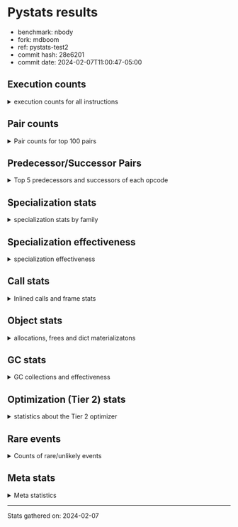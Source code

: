 
# Pystats results

- benchmark: nbody
- fork: mdboom
- ref: pystats-test2
- commit hash: 28e6201
- commit date: 2024-02-07T11:00:47-05:00

## Execution counts

<details>
<summary> execution counts for all instructions </summary>

|Name | Count | Self | Cumulative | Miss ratio | 
|---|---:|---:|---:|---:|
| LOAD_FAST | 32,032,320 | 19.6% | 19.6% |  |
| COPY | 19,210,920 | 11.8% | 31.4% |  |
| SWAP | 19,210,920 | 11.8% | 43.1% |  |
| STORE_FAST | 16,016,980 | 9.8% | 52.9% |  |
| BINARY_OP_MULTIPLY_FLOAT | 9,615,440 | 5.9% | 58.8% |  |
| LOAD_CONST | 9,607,840 | 5.9% | 64.7% |  |
| BINARY_OP_ADD_FLOAT | 9,607,400 | 5.9% | 70.6% |  |
| STORE_SUBSCR_LIST_INT | 9,605,460 | 5.9% | 76.5% |  |
| BINARY_SUBSCR_LIST_INT | 9,605,280 | 5.9% | 82.3% |  |
| FOR_ITER_LIST | 9,603,200 | 5.9% | 88.2% |  |
| ENTER_EXECUTOR | 9,600,180 | 5.9% | 94.1% |  |
| UNPACK_SEQUENCE_TUPLE | 3,203,900 | 2.0% | 96.1% |  |
| UNPACK_SEQUENCE_LIST | 3,203,840 | 2.0% | 98.0% |  |
| GET_ITER | 3,201,440 | 2.0% | 100.0% |  |
| LOAD_FAST_LOAD_FAST | 8,720 | 0.0% | 100.0% |  |
| BINARY_OP_SUBTRACT_FLOAT | 7,980 | 0.0% | 100.0% |  |
| STORE_FAST_STORE_FAST | 6,360 | 0.0% | 100.0% |  |
| BINARY_OP | 5,340 | 0.0% | 100.0% |  |
| JUMP_BACKWARD | 2,200 | 0.0% | 100.0% |  |
| UNPACK_SEQUENCE_TWO_TUPLE | 1,360 | 0.0% | 100.0% |  |
| FOR_ITER_RANGE | 840 | 0.0% | 100.0% |  |
| LOAD_GLOBAL_MODULE | 720 | 0.0% | 100.0% |  |
| UNPACK_SEQUENCE | 680 | 0.0% | 100.0% |  |
| POP_TOP | 640 | 0.0% | 100.0% |  |
| RESUME_CHECK | 620 | 0.0% | 100.0% |  |
| CALL | 540 | 0.0% | 100.0% |  |
| RETURN_VALUE | 480 | 0.0% | 100.0% |  |
| STORE_SUBSCR | 480 | 0.0% | 100.0% |  |
| CALL_PY_WITH_DEFAULTS | 480 | 0.0% | 100.0% |  |
| BINARY_SUBSCR | 400 | 0.0% | 100.0% |  |
| PUSH_NULL | 400 | 0.0% | 100.0% |  |
| LOAD_GLOBAL | 400 | 0.0% | 100.0% |  |
| FOR_ITER | 280 | 0.0% | 100.0% |  |
| LOAD_DEREF | 240 | 0.0% | 100.0% |  |
| RETURN_CONST | 240 | 0.0% | 100.0% |  |
| CALL_BUILTIN_CLASS | 200 | 0.0% | 100.0% |  |
| LOAD_GLOBAL_BUILTIN | 200 | 0.0% | 100.0% |  |
| LOAD_ATTR_MODULE | 180 | 0.0% | 100.0% |  |
| CALL_FUNCTION_EX | 160 | 0.0% | 100.0% |  |
| LOAD_ATTR | 120 | 0.0% | 100.0% |  |
| RESUME | 100 | 0.0% | 100.0% |  |
| NOP | 80 | 0.0% | 100.0% |  |
| BUILD_LIST | 80 | 0.0% | 100.0% |  |
| CALL_INTRINSIC_1 | 80 | 0.0% | 100.0% |  |
| COPY_FREE_VARS | 80 | 0.0% | 100.0% |  |
| LIST_EXTEND | 80 | 0.0% | 100.0% |  |
| BINARY_SUBSCR_DICT | 60 | 0.0% | 100.0% |  |


</details>

## Pair counts

<details>
<summary> Pair counts for top 100 pairs </summary>

|Pair | Count | Self | Cumulative | 
|---|---:|---:|---:|
| LOAD_FAST BINARY_OP_MULTIPLY_FLOAT | 9,611,900 | 5.9% | 5.9% |
| LOAD_FAST LOAD_FAST | 9,611,480 | 5.9% | 11.8% |
| BINARY_OP_MULTIPLY_FLOAT BINARY_OP_ADD_FLOAT | 9,606,600 | 5.9% | 17.6% |
| LOAD_FAST LOAD_CONST | 9,605,700 | 5.9% | 23.5% |
| COPY COPY | 9,605,460 | 5.9% | 29.4% |
| LOAD_CONST COPY | 9,605,460 | 5.9% | 35.3% |
| SWAP SWAP | 9,605,460 | 5.9% | 41.2% |
| BINARY_SUBSCR_LIST_INT LOAD_FAST | 9,605,280 | 5.9% | 47.0% |
| COPY BINARY_SUBSCR_LIST_INT | 9,605,100 | 5.9% | 52.9% |
| SWAP STORE_SUBSCR_LIST_INT | 9,605,100 | 5.9% | 58.8% |
| BINARY_OP_ADD_FLOAT SWAP | 9,603,000 | 5.9% | 64.7% |
| STORE_FAST STORE_FAST | 9,602,520 | 5.9% | 70.6% |
| STORE_SUBSCR_LIST_INT LOAD_FAST | 6,404,280 | 3.9% | 74.5% |
| ENTER_EXECUTOR FOR_ITER_LIST | 6,400,500 | 3.9% | 78.4% |
| STORE_FAST LOAD_FAST | 3,203,740 | 2.0% | 80.4% |
| LOAD_FAST GET_ITER | 3,201,280 | 2.0% | 82.3% |
| UNPACK_SEQUENCE_TUPLE STORE_FAST | 3,201,120 | 2.0% | 84.3% |
| GET_ITER FOR_ITER_LIST | 3,201,100 | 2.0% | 86.2% |
| STORE_FAST UNPACK_SEQUENCE_LIST | 3,201,060 | 2.0% | 88.2% |
| FOR_ITER_LIST UNPACK_SEQUENCE_TUPLE | 3,201,060 | 2.0% | 90.2% |
| UNPACK_SEQUENCE_LIST STORE_FAST | 3,200,800 | 2.0% | 92.1% |
| FOR_ITER_LIST LOAD_FAST | 3,200,720 | 2.0% | 94.1% |
| STORE_SUBSCR_LIST_INT ENTER_EXECUTOR | 3,200,360 | 2.0% | 96.0% |
| FOR_ITER_LIST ENTER_EXECUTOR | 3,199,660 | 2.0% | 98.0% |
| ENTER_EXECUTOR ENTER_EXECUTOR | 3,199,520 | 2.0% | 100.0% |
| STORE_FAST LOAD_FAST_LOAD_FAST | 6,360 | 0.0% | 100.0% |
| BINARY_OP_SUBTRACT_FLOAT STORE_FAST | 5,640 | 0.0% | 100.0% |
| LOAD_FAST_LOAD_FAST BINARY_OP_SUBTRACT_FLOAT | 3,960 | 0.0% | 100.0% |
| STORE_FAST_STORE_FAST STORE_FAST_STORE_FAST | 3,140 | 0.0% | 100.0% |
| BINARY_OP_MULTIPLY_FLOAT BINARY_OP_SUBTRACT_FLOAT | 3,120 | 0.0% | 100.0% |
| UNPACK_SEQUENCE_LIST STORE_FAST_STORE_FAST | 3,040 | 0.0% | 100.0% |
| STORE_FAST_STORE_FAST STORE_FAST | 2,880 | 0.0% | 100.0% |
| UNPACK_SEQUENCE_TUPLE UNPACK_SEQUENCE_LIST | 2,640 | 0.0% | 100.0% |
| LOAD_FAST_LOAD_FAST LOAD_FAST | 2,420 | 0.0% | 100.0% |
| BINARY_OP_MULTIPLY_FLOAT STORE_FAST | 2,280 | 0.0% | 100.0% |
| BINARY_OP_SUBTRACT_FLOAT SWAP | 2,280 | 0.0% | 100.0% |
| LOAD_CONST BINARY_OP | 1,980 | 0.0% | 100.0% |
| LOAD_FAST_LOAD_FAST BINARY_OP_MULTIPLY_FLOAT | 1,740 | 0.0% | 100.0% |
| BINARY_OP BINARY_OP | 1,500 | 0.0% | 100.0% |
| JUMP_BACKWARD FOR_ITER_LIST | 1,500 | 0.0% | 100.0% |
| BINARY_OP_ADD_FLOAT LOAD_CONST | 1,360 | 0.0% | 100.0% |
| STORE_FAST UNPACK_SEQUENCE_TUPLE | 1,320 | 0.0% | 100.0% |
| BINARY_OP_ADD_FLOAT LOAD_FAST | 1,320 | 0.0% | 100.0% |
| BINARY_OP_MULTIPLY_FLOAT LOAD_FAST | 1,320 | 0.0% | 100.0% |
| FOR_ITER_LIST UNPACK_SEQUENCE_TWO_TUPLE | 1,320 | 0.0% | 100.0% |
| UNPACK_SEQUENCE_TWO_TUPLE UNPACK_SEQUENCE_TUPLE | 1,320 | 0.0% | 100.0% |
| BINARY_OP BINARY_OP_MULTIPLY_FLOAT | 1,260 | 0.0% | 100.0% |
| BINARY_OP_MULTIPLY_FLOAT LOAD_FAST_LOAD_FAST | 1,200 | 0.0% | 100.0% |
| STORE_FAST JUMP_BACKWARD | 1,020 | 0.0% | 100.0% |
| LOAD_FAST BINARY_OP | 880 | 0.0% | 100.0% |
| BINARY_OP BINARY_OP_SUBTRACT_FLOAT | 860 | 0.0% | 100.0% |
| BINARY_OP BINARY_OP_ADD_FLOAT | 800 | 0.0% | 100.0% |
| STORE_SUBSCR_LIST_INT JUMP_BACKWARD | 640 | 0.0% | 100.0% |
| LOAD_FAST_LOAD_FAST BINARY_OP | 600 | 0.0% | 100.0% |
| BINARY_OP_ADD_FLOAT LOAD_FAST_LOAD_FAST | 600 | 0.0% | 100.0% |
| FOR_ITER_RANGE STORE_FAST | 600 | 0.0% | 100.0% |
| BINARY_OP_ADD_FLOAT STORE_FAST | 560 | 0.0% | 100.0% |
| BINARY_OP_MULTIPLY_FLOAT LOAD_CONST | 560 | 0.0% | 100.0% |
| BINARY_OP_ADD_FLOAT BINARY_OP_MULTIPLY_FLOAT | 540 | 0.0% | 100.0% |
| STORE_FAST ENTER_EXECUTOR | 520 | 0.0% | 100.0% |
| CALL_PY_WITH_DEFAULTS RESUME_CHECK | 480 | 0.0% | 100.0% |
| JUMP_BACKWARD FOR_ITER_RANGE | 440 | 0.0% | 100.0% |
| COPY BINARY_SUBSCR | 360 | 0.0% | 100.0% |
| SWAP STORE_SUBSCR | 360 | 0.0% | 100.0% |
| BINARY_OP_MULTIPLY_FLOAT BINARY_OP | 360 | 0.0% | 100.0% |
| RESUME_CHECK LOAD_FAST | 360 | 0.0% | 100.0% |
| STORE_FAST_STORE_FAST LOAD_FAST_LOAD_FAST | 340 | 0.0% | 100.0% |
| FOR_ITER_LIST JUMP_BACKWARD | 340 | 0.0% | 100.0% |
| RETURN_VALUE POP_TOP | 320 | 0.0% | 100.0% |
| BINARY_OP LOAD_FAST | 320 | 0.0% | 100.0% |
| LOAD_FAST RETURN_VALUE | 320 | 0.0% | 100.0% |
| BINARY_OP STORE_FAST | 280 | 0.0% | 100.0% |
| POP_TOP LOAD_GLOBAL_MODULE | 240 | 0.0% | 100.0% |
| PUSH_NULL CALL | 240 | 0.0% | 100.0% |
| STORE_SUBSCR STORE_SUBSCR_LIST_INT | 240 | 0.0% | 100.0% |
| RETURN_CONST POP_TOP | 240 | 0.0% | 100.0% |
| LOAD_GLOBAL_MODULE CALL_PY_WITH_DEFAULTS | 240 | 0.0% | 100.0% |
| GET_ITER FOR_ITER_RANGE | 200 | 0.0% | 100.0% |
| STORE_FAST UNPACK_SEQUENCE | 200 | 0.0% | 100.0% |
| LOAD_GLOBAL_BUILTIN LOAD_FAST | 200 | 0.0% | 100.0% |
| BINARY_SUBSCR LOAD_FAST | 180 | 0.0% | 100.0% |
| BINARY_SUBSCR BINARY_SUBSCR_LIST_INT | 180 | 0.0% | 100.0% |
| BINARY_OP SWAP | 180 | 0.0% | 100.0% |
| LOAD_ATTR_MODULE PUSH_NULL | 180 | 0.0% | 100.0% |
| POP_TOP JUMP_BACKWARD | 160 | 0.0% | 100.0% |
| PUSH_NULL LOAD_FAST | 160 | 0.0% | 100.0% |
| ENTER_EXECUTOR FOR_ITER_RANGE | 160 | 0.0% | 100.0% |
| LOAD_CONST LOAD_FAST | 160 | 0.0% | 100.0% |
| LOAD_DEREF PUSH_NULL | 160 | 0.0% | 100.0% |
| LOAD_FAST CALL_BUILTIN_CLASS | 160 | 0.0% | 100.0% |
| LOAD_GLOBAL LOAD_GLOBAL_MODULE | 160 | 0.0% | 100.0% |
| STORE_FAST LOAD_GLOBAL_MODULE | 160 | 0.0% | 100.0% |
| UNPACK_SEQUENCE UNPACK_SEQUENCE_TUPLE | 160 | 0.0% | 100.0% |
| FOR_ITER_RANGE RETURN_CONST | 160 | 0.0% | 100.0% |
| GET_ITER FOR_ITER | 140 | 0.0% | 100.0% |
| STORE_SUBSCR LOAD_FAST | 140 | 0.0% | 100.0% |
| JUMP_BACKWARD FOR_ITER | 140 | 0.0% | 100.0% |
| UNPACK_SEQUENCE UNPACK_SEQUENCE_LIST | 140 | 0.0% | 100.0% |
| CALL_BUILTIN_CLASS GET_ITER | 140 | 0.0% | 100.0% |
| LOAD_GLOBAL_MODULE LOAD_CONST | 140 | 0.0% | 100.0% |


</details>

## Predecessor/Successor Pairs

<details>
<summary> Top 5 predecessors and successors of each opcode </summary>

### BINARY_SUBSCR

<details>
<summary> Successors and predecessors for BINARY_SUBSCR </summary>

|Predecessors | Count | Percentage | 
|---|---:|---:|
| COPY | 360 | 90.0% |
| LOAD_FAST | 40 | 10.0% |

|Successors | Count | Percentage | 
|---|---:|---:|
| LOAD_FAST | 180 | 45.0% |
| BINARY_SUBSCR_LIST_INT | 180 | 45.0% |
| CALL | 20 | 5.0% |
| BINARY_SUBSCR_DICT | 20 | 5.0% |


</details>

### GET_ITER

<details>
<summary> Successors and predecessors for GET_ITER </summary>

|Predecessors | Count | Percentage | 
|---|---:|---:|
| LOAD_FAST | 3,201,280 | 100.0% |
| CALL_BUILTIN_CLASS | 140 | 0.0% |
| CALL | 20 | 0.0% |

|Successors | Count | Percentage | 
|---|---:|---:|
| FOR_ITER_LIST | 3,201,100 | 100.0% |
| FOR_ITER_RANGE | 200 | 0.0% |
| FOR_ITER | 140 | 0.0% |


</details>

### NOP

<details>
<summary> Successors and predecessors for NOP </summary>

|Predecessors | Count | Percentage | 
|---|---:|---:|
| POP_TOP | 80 | 100.0% |

|Successors | Count | Percentage | 
|---|---:|---:|
| LOAD_DEREF | 80 | 100.0% |


</details>

### POP_TOP

<details>
<summary> Successors and predecessors for POP_TOP </summary>

|Predecessors | Count | Percentage | 
|---|---:|---:|
| RETURN_VALUE | 320 | 50.0% |
| RETURN_CONST | 240 | 37.5% |
| CALL | 80 | 12.5% |

|Successors | Count | Percentage | 
|---|---:|---:|
| LOAD_GLOBAL_MODULE | 240 | 37.5% |
| JUMP_BACKWARD | 160 | 25.0% |
| LOAD_GLOBAL | 120 | 18.8% |
| NOP | 80 | 12.5% |
| LOAD_GLOBAL_BUILTIN | 40 | 6.2% |


</details>

### PUSH_NULL

<details>
<summary> Successors and predecessors for PUSH_NULL </summary>

|Predecessors | Count | Percentage | 
|---|---:|---:|
| LOAD_ATTR_MODULE | 180 | 45.0% |
| LOAD_DEREF | 160 | 40.0% |
| LOAD_ATTR | 60 | 15.0% |

|Successors | Count | Percentage | 
|---|---:|---:|
| CALL | 240 | 60.0% |
| LOAD_FAST | 160 | 40.0% |


</details>

### RETURN_VALUE

<details>
<summary> Successors and predecessors for RETURN_VALUE </summary>

|Predecessors | Count | Percentage | 
|---|---:|---:|
| LOAD_FAST | 320 | 66.7% |
| RETURN_VALUE | 80 | 16.7% |
| BINARY_OP_SUBTRACT_FLOAT | 60 | 12.5% |
| BINARY_OP | 20 | 4.2% |

|Successors | Count | Percentage | 
|---|---:|---:|
| POP_TOP | 320 | 66.7% |
| RETURN_VALUE | 80 | 16.7% |
| LOAD_GLOBAL | 40 | 8.3% |
| LOAD_GLOBAL_MODULE | 40 | 8.3% |


</details>

### STORE_SUBSCR

<details>
<summary> Successors and predecessors for STORE_SUBSCR </summary>

|Predecessors | Count | Percentage | 
|---|---:|---:|
| SWAP | 360 | 75.0% |
| LOAD_CONST | 120 | 25.0% |

|Successors | Count | Percentage | 
|---|---:|---:|
| STORE_SUBSCR_LIST_INT | 240 | 50.0% |
| LOAD_FAST | 140 | 29.2% |
| JUMP_BACKWARD | 40 | 8.3% |
| LOAD_FAST_LOAD_FAST | 40 | 8.3% |
| RETURN_CONST | 20 | 4.2% |


</details>

### BINARY_OP

<details>
<summary> Successors and predecessors for BINARY_OP </summary>

|Predecessors | Count | Percentage | 
|---|---:|---:|
| LOAD_CONST | 1,980 | 37.1% |
| BINARY_OP | 1,500 | 28.1% |
| LOAD_FAST | 880 | 16.5% |
| LOAD_FAST_LOAD_FAST | 600 | 11.2% |
| BINARY_OP_MULTIPLY_FLOAT | 360 | 6.7% |

|Successors | Count | Percentage | 
|---|---:|---:|
| BINARY_OP | 1,500 | 28.1% |
| BINARY_OP_MULTIPLY_FLOAT | 1,260 | 23.6% |
| BINARY_OP_SUBTRACT_FLOAT | 860 | 16.1% |
| BINARY_OP_ADD_FLOAT | 800 | 15.0% |
| LOAD_FAST | 320 | 6.0% |


</details>

### BUILD_LIST

<details>
<summary> Successors and predecessors for BUILD_LIST </summary>

|Predecessors | Count | Percentage | 
|---|---:|---:|
| LOAD_FAST | 80 | 100.0% |

|Successors | Count | Percentage | 
|---|---:|---:|
| LOAD_DEREF | 80 | 100.0% |


</details>

### CALL

<details>
<summary> Successors and predecessors for CALL </summary>

|Predecessors | Count | Percentage | 
|---|---:|---:|
| PUSH_NULL | 240 | 44.4% |
| LOAD_FAST | 120 | 22.2% |
| CALL | 60 | 11.1% |
| LOAD_GLOBAL | 40 | 7.4% |
| LOAD_GLOBAL_MODULE | 40 | 7.4% |

|Successors | Count | Percentage | 
|---|---:|---:|
| STORE_FAST | 100 | 18.5% |
| POP_TOP | 80 | 14.8% |
| LOAD_FAST | 80 | 14.8% |
| CALL_PY_WITH_DEFAULTS | 80 | 14.8% |
| CALL | 60 | 11.1% |


</details>

### CALL_FUNCTION_EX

<details>
<summary> Successors and predecessors for CALL_FUNCTION_EX </summary>

|Predecessors | Count | Percentage | 
|---|---:|---:|
| CALL_INTRINSIC_1 | 80 | 50.0% |
| LOAD_FAST | 80 | 50.0% |

|Successors | Count | Percentage | 
|---|---:|---:|
| COPY_FREE_VARS | 80 | 50.0% |
| RESUME_CHECK | 60 | 37.5% |
| RESUME | 20 | 12.5% |


</details>

### CALL_INTRINSIC_1

<details>
<summary> Successors and predecessors for CALL_INTRINSIC_1 </summary>

|Predecessors | Count | Percentage | 
|---|---:|---:|
| LIST_EXTEND | 80 | 100.0% |

|Successors | Count | Percentage | 
|---|---:|---:|
| CALL_FUNCTION_EX | 80 | 100.0% |


</details>

### COPY

<details>
<summary> Successors and predecessors for COPY </summary>

|Predecessors | Count | Percentage | 
|---|---:|---:|
| COPY | 9,605,460 | 50.0% |
| LOAD_CONST | 9,605,460 | 50.0% |

|Successors | Count | Percentage | 
|---|---:|---:|
| COPY | 9,605,460 | 50.0% |
| BINARY_SUBSCR_LIST_INT | 9,605,100 | 50.0% |
| BINARY_SUBSCR | 360 | 0.0% |


</details>

### COPY_FREE_VARS

<details>
<summary> Successors and predecessors for COPY_FREE_VARS </summary>

|Predecessors | Count | Percentage | 
|---|---:|---:|
| CALL_FUNCTION_EX | 80 | 100.0% |

|Successors | Count | Percentage | 
|---|---:|---:|
| RESUME_CHECK | 60 | 75.0% |
| RESUME | 20 | 25.0% |


</details>

### ENTER_EXECUTOR

<details>
<summary> Successors and predecessors for ENTER_EXECUTOR </summary>

|Predecessors | Count | Percentage | 
|---|---:|---:|
| STORE_SUBSCR_LIST_INT | 3,200,360 | 33.3% |
| FOR_ITER_LIST | 3,199,660 | 33.3% |
| ENTER_EXECUTOR | 3,199,520 | 33.3% |
| STORE_FAST | 520 | 0.0% |
| JUMP_BACKWARD | 120 | 0.0% |

|Successors | Count | Percentage | 
|---|---:|---:|
| FOR_ITER_LIST | 6,400,500 | 66.7% |
| ENTER_EXECUTOR | 3,199,520 | 33.3% |
| FOR_ITER_RANGE | 160 | 0.0% |


</details>

### FOR_ITER

<details>
<summary> Successors and predecessors for FOR_ITER </summary>

|Predecessors | Count | Percentage | 
|---|---:|---:|
| GET_ITER | 140 | 50.0% |
| JUMP_BACKWARD | 140 | 50.0% |

|Successors | Count | Percentage | 
|---|---:|---:|
| UNPACK_SEQUENCE | 100 | 35.7% |
| FOR_ITER_LIST | 100 | 35.7% |
| STORE_FAST | 40 | 14.3% |
| FOR_ITER_RANGE | 40 | 14.3% |


</details>

### JUMP_BACKWARD

<details>
<summary> Successors and predecessors for JUMP_BACKWARD </summary>

|Predecessors | Count | Percentage | 
|---|---:|---:|
| STORE_FAST | 1,020 | 46.4% |
| STORE_SUBSCR_LIST_INT | 640 | 29.1% |
| FOR_ITER_LIST | 340 | 15.5% |
| POP_TOP | 160 | 7.3% |
| STORE_SUBSCR | 40 | 1.8% |

|Successors | Count | Percentage | 
|---|---:|---:|
| FOR_ITER_LIST | 1,500 | 68.2% |
| FOR_ITER_RANGE | 440 | 20.0% |
| FOR_ITER | 140 | 6.4% |
| ENTER_EXECUTOR | 120 | 5.5% |


</details>

### LIST_EXTEND

<details>
<summary> Successors and predecessors for LIST_EXTEND </summary>

|Predecessors | Count | Percentage | 
|---|---:|---:|
| LOAD_DEREF | 80 | 100.0% |

|Successors | Count | Percentage | 
|---|---:|---:|
| CALL_INTRINSIC_1 | 80 | 100.0% |


</details>

### LOAD_ATTR

<details>
<summary> Successors and predecessors for LOAD_ATTR </summary>

|Predecessors | Count | Percentage | 
|---|---:|---:|
| LOAD_GLOBAL | 60 | 50.0% |
| LOAD_GLOBAL_MODULE | 60 | 50.0% |

|Successors | Count | Percentage | 
|---|---:|---:|
| PUSH_NULL | 60 | 50.0% |
| LOAD_ATTR_MODULE | 60 | 50.0% |


</details>

### LOAD_CONST

<details>
<summary> Successors and predecessors for LOAD_CONST </summary>

|Predecessors | Count | Percentage | 
|---|---:|---:|
| LOAD_FAST | 9,605,700 | 100.0% |
| BINARY_OP_ADD_FLOAT | 1,360 | 0.0% |
| BINARY_OP_MULTIPLY_FLOAT | 560 | 0.0% |
| LOAD_GLOBAL_MODULE | 140 | 0.0% |
| BINARY_OP | 60 | 0.0% |

|Successors | Count | Percentage | 
|---|---:|---:|
| COPY | 9,605,460 | 100.0% |
| BINARY_OP | 1,980 | 0.0% |
| LOAD_FAST | 160 | 0.0% |
| STORE_SUBSCR | 120 | 0.0% |
| STORE_SUBSCR_LIST_INT | 120 | 0.0% |


</details>

### LOAD_DEREF

<details>
<summary> Successors and predecessors for LOAD_DEREF </summary>

|Predecessors | Count | Percentage | 
|---|---:|---:|
| NOP | 80 | 33.3% |
| BUILD_LIST | 80 | 33.3% |
| RESUME_CHECK | 60 | 25.0% |
| RESUME | 20 | 8.3% |

|Successors | Count | Percentage | 
|---|---:|---:|
| PUSH_NULL | 160 | 66.7% |
| LIST_EXTEND | 80 | 33.3% |


</details>

### LOAD_FAST

<details>
<summary> Successors and predecessors for LOAD_FAST </summary>

|Predecessors | Count | Percentage | 
|---|---:|---:|
| LOAD_FAST | 9,611,480 | 30.0% |
| BINARY_SUBSCR_LIST_INT | 9,605,280 | 30.0% |
| STORE_SUBSCR_LIST_INT | 6,404,280 | 20.0% |
| STORE_FAST | 3,203,740 | 10.0% |
| FOR_ITER_LIST | 3,200,720 | 10.0% |

|Successors | Count | Percentage | 
|---|---:|---:|
| BINARY_OP_MULTIPLY_FLOAT | 9,611,900 | 30.0% |
| LOAD_FAST | 9,611,480 | 30.0% |
| LOAD_CONST | 9,605,700 | 30.0% |
| GET_ITER | 3,201,280 | 10.0% |
| BINARY_OP | 880 | 0.0% |


</details>

### LOAD_FAST_LOAD_FAST

<details>
<summary> Successors and predecessors for LOAD_FAST_LOAD_FAST </summary>

|Predecessors | Count | Percentage | 
|---|---:|---:|
| STORE_FAST | 6,360 | 72.9% |
| BINARY_OP_MULTIPLY_FLOAT | 1,200 | 13.8% |
| BINARY_OP_ADD_FLOAT | 600 | 6.9% |
| STORE_FAST_STORE_FAST | 340 | 3.9% |
| STORE_SUBSCR_LIST_INT | 120 | 1.4% |

|Successors | Count | Percentage | 
|---|---:|---:|
| BINARY_OP_SUBTRACT_FLOAT | 3,960 | 45.4% |
| LOAD_FAST | 2,420 | 27.8% |
| BINARY_OP_MULTIPLY_FLOAT | 1,740 | 20.0% |
| BINARY_OP | 600 | 6.9% |


</details>

### LOAD_GLOBAL

<details>
<summary> Successors and predecessors for LOAD_GLOBAL </summary>

|Predecessors | Count | Percentage | 
|---|---:|---:|
| POP_TOP | 120 | 30.0% |
| STORE_FAST | 80 | 20.0% |
| RETURN_VALUE | 40 | 10.0% |
| RESUME | 40 | 10.0% |
| FOR_ITER_RANGE | 40 | 10.0% |

|Successors | Count | Percentage | 
|---|---:|---:|
| LOAD_GLOBAL_MODULE | 160 | 40.0% |
| LOAD_ATTR | 60 | 15.0% |
| LOAD_FAST | 60 | 15.0% |
| CALL | 40 | 10.0% |
| LOAD_GLOBAL_BUILTIN | 40 | 10.0% |


</details>

### RETURN_CONST

<details>
<summary> Successors and predecessors for RETURN_CONST </summary>

|Predecessors | Count | Percentage | 
|---|---:|---:|
| FOR_ITER_RANGE | 160 | 66.7% |
| STORE_SUBSCR_LIST_INT | 60 | 25.0% |
| STORE_SUBSCR | 20 | 8.3% |

|Successors | Count | Percentage | 
|---|---:|---:|
| POP_TOP | 240 | 100.0% |


</details>

### STORE_FAST

<details>
<summary> Successors and predecessors for STORE_FAST </summary>

|Predecessors | Count | Percentage | 
|---|---:|---:|
| STORE_FAST | 9,602,520 | 60.0% |
| UNPACK_SEQUENCE_TUPLE | 3,201,120 | 20.0% |
| UNPACK_SEQUENCE_LIST | 3,200,800 | 20.0% |
| BINARY_OP_SUBTRACT_FLOAT | 5,640 | 0.0% |
| STORE_FAST_STORE_FAST | 2,880 | 0.0% |

|Successors | Count | Percentage | 
|---|---:|---:|
| STORE_FAST | 9,602,520 | 60.0% |
| LOAD_FAST | 3,203,740 | 20.0% |
| UNPACK_SEQUENCE_LIST | 3,201,060 | 20.0% |
| LOAD_FAST_LOAD_FAST | 6,360 | 0.0% |
| UNPACK_SEQUENCE_TUPLE | 1,320 | 0.0% |


</details>

### STORE_FAST_STORE_FAST

<details>
<summary> Successors and predecessors for STORE_FAST_STORE_FAST </summary>

|Predecessors | Count | Percentage | 
|---|---:|---:|
| STORE_FAST_STORE_FAST | 3,140 | 49.4% |
| UNPACK_SEQUENCE_LIST | 3,040 | 47.8% |
| UNPACK_SEQUENCE | 120 | 1.9% |
| UNPACK_SEQUENCE_TUPLE | 60 | 0.9% |

|Successors | Count | Percentage | 
|---|---:|---:|
| STORE_FAST_STORE_FAST | 3,140 | 49.4% |
| STORE_FAST | 2,880 | 45.3% |
| LOAD_FAST_LOAD_FAST | 340 | 5.3% |


</details>

### SWAP

<details>
<summary> Successors and predecessors for SWAP </summary>

|Predecessors | Count | Percentage | 
|---|---:|---:|
| SWAP | 9,605,460 | 50.0% |
| BINARY_OP_ADD_FLOAT | 9,603,000 | 50.0% |
| BINARY_OP_SUBTRACT_FLOAT | 2,280 | 0.0% |
| BINARY_OP | 180 | 0.0% |

|Successors | Count | Percentage | 
|---|---:|---:|
| SWAP | 9,605,460 | 50.0% |
| STORE_SUBSCR_LIST_INT | 9,605,100 | 50.0% |
| STORE_SUBSCR | 360 | 0.0% |


</details>

### UNPACK_SEQUENCE

<details>
<summary> Successors and predecessors for UNPACK_SEQUENCE </summary>

|Predecessors | Count | Percentage | 
|---|---:|---:|
| STORE_FAST | 200 | 29.4% |
| UNPACK_SEQUENCE | 120 | 17.6% |
| FOR_ITER | 100 | 14.7% |
| FOR_ITER_LIST | 100 | 14.7% |
| UNPACK_SEQUENCE_TUPLE | 80 | 11.8% |

|Successors | Count | Percentage | 
|---|---:|---:|
| UNPACK_SEQUENCE_TUPLE | 160 | 23.5% |
| UNPACK_SEQUENCE_LIST | 140 | 20.6% |
| STORE_FAST_STORE_FAST | 120 | 17.6% |
| UNPACK_SEQUENCE | 120 | 17.6% |
| STORE_FAST | 100 | 14.7% |


</details>

### RESUME

<details>
<summary> Successors and predecessors for RESUME </summary>

|Predecessors | Count | Percentage | 
|---|---:|---:|
| CALL | 60 | 60.0% |
| CALL_FUNCTION_EX | 20 | 20.0% |
| COPY_FREE_VARS | 20 | 20.0% |

|Successors | Count | Percentage | 
|---|---:|---:|
| LOAD_FAST | 40 | 40.0% |
| LOAD_GLOBAL | 40 | 40.0% |
| LOAD_DEREF | 20 | 20.0% |


</details>

### BINARY_OP_ADD_FLOAT

<details>
<summary> Successors and predecessors for BINARY_OP_ADD_FLOAT </summary>

|Predecessors | Count | Percentage | 
|---|---:|---:|
| BINARY_OP_MULTIPLY_FLOAT | 9,606,600 | 100.0% |
| BINARY_OP | 800 | 0.0% |

|Successors | Count | Percentage | 
|---|---:|---:|
| SWAP | 9,603,000 | 100.0% |
| LOAD_CONST | 1,360 | 0.0% |
| LOAD_FAST | 1,320 | 0.0% |
| LOAD_FAST_LOAD_FAST | 600 | 0.0% |
| STORE_FAST | 560 | 0.0% |


</details>

### BINARY_OP_MULTIPLY_FLOAT

<details>
<summary> Successors and predecessors for BINARY_OP_MULTIPLY_FLOAT </summary>

|Predecessors | Count | Percentage | 
|---|---:|---:|
| LOAD_FAST | 9,611,900 | 100.0% |
| LOAD_FAST_LOAD_FAST | 1,740 | 0.0% |
| BINARY_OP | 1,260 | 0.0% |
| BINARY_OP_ADD_FLOAT | 540 | 0.0% |

|Successors | Count | Percentage | 
|---|---:|---:|
| BINARY_OP_ADD_FLOAT | 9,606,600 | 99.9% |
| BINARY_OP_SUBTRACT_FLOAT | 3,120 | 0.0% |
| STORE_FAST | 2,280 | 0.0% |
| LOAD_FAST | 1,320 | 0.0% |
| LOAD_FAST_LOAD_FAST | 1,200 | 0.0% |


</details>

### BINARY_OP_SUBTRACT_FLOAT

<details>
<summary> Successors and predecessors for BINARY_OP_SUBTRACT_FLOAT </summary>

|Predecessors | Count | Percentage | 
|---|---:|---:|
| LOAD_FAST_LOAD_FAST | 3,960 | 49.6% |
| BINARY_OP_MULTIPLY_FLOAT | 3,120 | 39.1% |
| BINARY_OP | 860 | 10.8% |
| LOAD_FAST | 40 | 0.5% |

|Successors | Count | Percentage | 
|---|---:|---:|
| STORE_FAST | 5,640 | 70.7% |
| SWAP | 2,280 | 28.6% |
| RETURN_VALUE | 60 | 0.8% |


</details>

### BINARY_SUBSCR_DICT

<details>
<summary> Successors and predecessors for BINARY_SUBSCR_DICT </summary>

|Predecessors | Count | Percentage | 
|---|---:|---:|
| LOAD_FAST | 40 | 66.7% |
| BINARY_SUBSCR | 20 | 33.3% |

|Successors | Count | Percentage | 
|---|---:|---:|
| CALL_PY_WITH_DEFAULTS | 40 | 66.7% |
| CALL | 20 | 33.3% |


</details>

### BINARY_SUBSCR_LIST_INT

<details>
<summary> Successors and predecessors for BINARY_SUBSCR_LIST_INT </summary>

|Predecessors | Count | Percentage | 
|---|---:|---:|
| COPY | 9,605,100 | 100.0% |
| BINARY_SUBSCR | 180 | 0.0% |

|Successors | Count | Percentage | 
|---|---:|---:|
| LOAD_FAST | 9,605,280 | 100.0% |


</details>

### CALL_BUILTIN_CLASS

<details>
<summary> Successors and predecessors for CALL_BUILTIN_CLASS </summary>

|Predecessors | Count | Percentage | 
|---|---:|---:|
| LOAD_FAST | 160 | 80.0% |
| CALL | 40 | 20.0% |

|Successors | Count | Percentage | 
|---|---:|---:|
| GET_ITER | 140 | 70.0% |
| STORE_FAST | 60 | 30.0% |


</details>

### CALL_PY_WITH_DEFAULTS

<details>
<summary> Successors and predecessors for CALL_PY_WITH_DEFAULTS </summary>

|Predecessors | Count | Percentage | 
|---|---:|---:|
| LOAD_GLOBAL_MODULE | 240 | 50.0% |
| LOAD_FAST | 120 | 25.0% |
| CALL | 80 | 16.7% |
| BINARY_SUBSCR_DICT | 40 | 8.3% |

|Successors | Count | Percentage | 
|---|---:|---:|
| RESUME_CHECK | 480 | 100.0% |


</details>

### FOR_ITER_LIST

<details>
<summary> Successors and predecessors for FOR_ITER_LIST </summary>

|Predecessors | Count | Percentage | 
|---|---:|---:|
| ENTER_EXECUTOR | 6,400,500 | 66.6% |
| GET_ITER | 3,201,100 | 33.3% |
| JUMP_BACKWARD | 1,500 | 0.0% |
| FOR_ITER | 100 | 0.0% |

|Successors | Count | Percentage | 
|---|---:|---:|
| UNPACK_SEQUENCE_TUPLE | 3,201,060 | 33.3% |
| LOAD_FAST | 3,200,720 | 33.3% |
| ENTER_EXECUTOR | 3,199,660 | 33.3% |
| UNPACK_SEQUENCE_TWO_TUPLE | 1,320 | 0.0% |
| JUMP_BACKWARD | 340 | 0.0% |


</details>

### FOR_ITER_RANGE

<details>
<summary> Successors and predecessors for FOR_ITER_RANGE </summary>

|Predecessors | Count | Percentage | 
|---|---:|---:|
| JUMP_BACKWARD | 440 | 52.4% |
| GET_ITER | 200 | 23.8% |
| ENTER_EXECUTOR | 160 | 19.0% |
| FOR_ITER | 40 | 4.8% |

|Successors | Count | Percentage | 
|---|---:|---:|
| STORE_FAST | 600 | 71.4% |
| RETURN_CONST | 160 | 19.0% |
| LOAD_GLOBAL | 40 | 4.8% |
| LOAD_GLOBAL_MODULE | 40 | 4.8% |


</details>

### LOAD_ATTR_MODULE

<details>
<summary> Successors and predecessors for LOAD_ATTR_MODULE </summary>

|Predecessors | Count | Percentage | 
|---|---:|---:|
| LOAD_GLOBAL_MODULE | 120 | 66.7% |
| LOAD_ATTR | 60 | 33.3% |

|Successors | Count | Percentage | 
|---|---:|---:|
| PUSH_NULL | 180 | 100.0% |


</details>

### LOAD_GLOBAL_BUILTIN

<details>
<summary> Successors and predecessors for LOAD_GLOBAL_BUILTIN </summary>

|Predecessors | Count | Percentage | 
|---|---:|---:|
| RESUME_CHECK | 120 | 60.0% |
| POP_TOP | 40 | 20.0% |
| LOAD_GLOBAL | 40 | 20.0% |

|Successors | Count | Percentage | 
|---|---:|---:|
| LOAD_FAST | 200 | 100.0% |


</details>

### LOAD_GLOBAL_MODULE

<details>
<summary> Successors and predecessors for LOAD_GLOBAL_MODULE </summary>

|Predecessors | Count | Percentage | 
|---|---:|---:|
| POP_TOP | 240 | 33.3% |
| LOAD_GLOBAL | 160 | 22.2% |
| STORE_FAST | 160 | 22.2% |
| RETURN_VALUE | 40 | 5.6% |
| FOR_ITER_RANGE | 40 | 5.6% |

|Successors | Count | Percentage | 
|---|---:|---:|
| CALL_PY_WITH_DEFAULTS | 240 | 33.3% |
| LOAD_CONST | 140 | 19.4% |
| LOAD_ATTR_MODULE | 120 | 16.7% |
| LOAD_ATTR | 60 | 8.3% |
| LOAD_FAST | 60 | 8.3% |


</details>

### RESUME_CHECK

<details>
<summary> Successors and predecessors for RESUME_CHECK </summary>

|Predecessors | Count | Percentage | 
|---|---:|---:|
| CALL_PY_WITH_DEFAULTS | 480 | 77.4% |
| CALL_FUNCTION_EX | 60 | 9.7% |
| COPY_FREE_VARS | 60 | 9.7% |
| CALL | 20 | 3.2% |

|Successors | Count | Percentage | 
|---|---:|---:|
| LOAD_FAST | 360 | 58.1% |
| LOAD_GLOBAL_BUILTIN | 120 | 19.4% |
| LOAD_DEREF | 60 | 9.7% |
| LOAD_GLOBAL | 40 | 6.5% |
| LOAD_GLOBAL_MODULE | 40 | 6.5% |


</details>

### STORE_SUBSCR_LIST_INT

<details>
<summary> Successors and predecessors for STORE_SUBSCR_LIST_INT </summary>

|Predecessors | Count | Percentage | 
|---|---:|---:|
| SWAP | 9,605,100 | 100.0% |
| STORE_SUBSCR | 240 | 0.0% |
| LOAD_CONST | 120 | 0.0% |

|Successors | Count | Percentage | 
|---|---:|---:|
| LOAD_FAST | 6,404,280 | 66.7% |
| ENTER_EXECUTOR | 3,200,360 | 33.3% |
| JUMP_BACKWARD | 640 | 0.0% |
| LOAD_FAST_LOAD_FAST | 120 | 0.0% |
| RETURN_CONST | 60 | 0.0% |


</details>

### UNPACK_SEQUENCE_LIST

<details>
<summary> Successors and predecessors for UNPACK_SEQUENCE_LIST </summary>

|Predecessors | Count | Percentage | 
|---|---:|---:|
| STORE_FAST | 3,201,060 | 99.9% |
| UNPACK_SEQUENCE_TUPLE | 2,640 | 0.1% |
| UNPACK_SEQUENCE | 140 | 0.0% |

|Successors | Count | Percentage | 
|---|---:|---:|
| STORE_FAST | 3,200,800 | 99.9% |
| STORE_FAST_STORE_FAST | 3,040 | 0.1% |


</details>

### UNPACK_SEQUENCE_TUPLE

<details>
<summary> Successors and predecessors for UNPACK_SEQUENCE_TUPLE </summary>

|Predecessors | Count | Percentage | 
|---|---:|---:|
| FOR_ITER_LIST | 3,201,060 | 99.9% |
| STORE_FAST | 1,320 | 0.0% |
| UNPACK_SEQUENCE_TWO_TUPLE | 1,320 | 0.0% |
| UNPACK_SEQUENCE | 160 | 0.0% |
| LOAD_FAST | 40 | 0.0% |

|Successors | Count | Percentage | 
|---|---:|---:|
| STORE_FAST | 3,201,120 | 99.9% |
| UNPACK_SEQUENCE_LIST | 2,640 | 0.1% |
| UNPACK_SEQUENCE | 80 | 0.0% |
| STORE_FAST_STORE_FAST | 60 | 0.0% |


</details>

### UNPACK_SEQUENCE_TWO_TUPLE

<details>
<summary> Successors and predecessors for UNPACK_SEQUENCE_TWO_TUPLE </summary>

|Predecessors | Count | Percentage | 
|---|---:|---:|
| FOR_ITER_LIST | 1,320 | 97.1% |
| UNPACK_SEQUENCE | 40 | 2.9% |

|Successors | Count | Percentage | 
|---|---:|---:|
| UNPACK_SEQUENCE_TUPLE | 1,320 | 97.1% |
| UNPACK_SEQUENCE | 40 | 2.9% |


</details>


</details>

## Specialization stats

<details>
<summary> specialization stats by family </summary>

### BINARY_OP

<details>
<summary> specialization stats for BINARY_OP family </summary>

|Kind | Count | Ratio | 
|---|---:|---:|
|     deferred | 3,900 | 0.0% |
|          hit | 19,230,820 | 100.0% |

| | Count | Ratio | 
|---|---:|---:|
| Success | 1,060 | 73.6% |
| Failure | 380 | 26.4% |

|Failure kind | Count | Ratio | 
|---|---:|---:|
| true divide float | 220 | 57.9% |
| power | 160 | 42.1% |


</details>

### BINARY_SUBSCR

<details>
<summary> specialization stats for BINARY_SUBSCR family </summary>

|Kind | Count | Ratio | 
|---|---:|---:|
|     deferred | 200 | 0.0% |
|          hit | 9,605,340 | 100.0% |

| | Count | Ratio | 
|---|---:|---:|
| Success | 200 | 100.0% |
| Failure | 0 | 0.0% |


</details>

### CALL

<details>
<summary> specialization stats for CALL family </summary>

|Kind | Count | Ratio | 
|---|---:|---:|
|     deferred | 360 | 29.5% |
|          hit | 680 | 55.7% |

| | Count | Ratio | 
|---|---:|---:|
| Success | 120 | 66.7% |
| Failure | 60 | 33.3% |

|Failure kind | Count | Ratio | 
|---|---:|---:|
| cfunc noargs | 60 | 100.0% |


</details>

### FOR_ITER

<details>
<summary> specialization stats for FOR_ITER family </summary>

|Kind | Count | Ratio | 
|---|---:|---:|
|     deferred | 140 | 0.0% |
|          hit | 9,604,040 | 100.0% |

| | Count | Ratio | 
|---|---:|---:|
| Success | 140 | 100.0% |
| Failure | 0 | 0.0% |


</details>

### LOAD_ATTR

<details>
<summary> specialization stats for LOAD_ATTR family </summary>

|Kind | Count | Ratio | 
|---|---:|---:|
|     deferred | 60 | 20.0% |
|          hit | 180 | 60.0% |

| | Count | Ratio | 
|---|---:|---:|
| Success | 60 | 100.0% |
| Failure | 0 | 0.0% |


</details>

### LOAD_GLOBAL

<details>
<summary> specialization stats for LOAD_GLOBAL family </summary>

|Kind | Count | Ratio | 
|---|---:|---:|
|     deferred | 200 | 15.2% |
|          hit | 920 | 69.7% |

| | Count | Ratio | 
|---|---:|---:|
| Success | 200 | 100.0% |
| Failure | 0 | 0.0% |


</details>

### STORE_SUBSCR

<details>
<summary> specialization stats for STORE_SUBSCR family </summary>

|Kind | Count | Ratio | 
|---|---:|---:|
|     deferred | 240 | 0.0% |
|          hit | 9,605,460 | 100.0% |

| | Count | Ratio | 
|---|---:|---:|
| Success | 240 | 100.0% |
| Failure | 0 | 0.0% |


</details>

### UNPACK_SEQUENCE

<details>
<summary> specialization stats for UNPACK_SEQUENCE family </summary>

|Kind | Count | Ratio | 
|---|---:|---:|
|     deferred | 340 | 0.0% |
|          hit | 6,409,100 | 100.0% |

| | Count | Ratio | 
|---|---:|---:|
| Success | 340 | 100.0% |
| Failure | 0 | 0.0% |


</details>


</details>

## Specialization effectiveness

<details>
<summary> specialization effectiveness </summary>

|Instructions | Count | Ratio | 
|---|---:|---:|
| Basic | 108,900,540 | 66.7% |
| Not specialized | 8,240 | 0.0% |
| Specialized hits | 54,457,160 | 33.3% |
| Specialized misses | 0 | 0.0% |

### Deferred by instruction

<details>
<summary> deferred by instruction </summary>

|Name | Count | Ratio | 
|---|---:|---:|
| BINARY_OP | 3,900 | 71.7% |
| CALL | 360 | 6.6% |
| UNPACK_SEQUENCE | 340 | 6.2% |
| STORE_SUBSCR | 240 | 4.4% |
| BINARY_SUBSCR | 200 | 3.7% |
| LOAD_GLOBAL | 200 | 3.7% |
| FOR_ITER | 140 | 2.6% |
| LOAD_ATTR | 60 | 1.1% |
| BINARY_SLICE | 0 | 0.0% |
| STORE_SLICE | 0 | 0.0% |


</details>

### Misses by instruction

<details>
<summary> misses by instruction </summary>


</details>


</details>

## Call stats

<details>
<summary> Inlined calls and frame stats </summary>

| | Count | Ratio | 
|---|---:|---:|
| Calls to PyEval_EvalDefault | 0 | 0.0% |
| Calls to Python functions inlined | 720 | 100.0% |
| Calls via PyEval_EvalFrame (total) | 0 | 0.0% |
| Calls via PyEval_EvalFrame (vector) | 0 | 0.0% |
| Calls via PyEval_EvalFrame (generator) | 0 | 0.0% |
| Calls via PyEval_EvalFrame (legacy) | 0 | 0.0% |
| Calls via PyEval_EvalFrame (function vectorcall) | 0 | 0.0% |
| Calls via PyEval_EvalFrame (build class) | 0 | 0.0% |
| Calls via PyEval_EvalFrame (slot) | 0 | 0.0% |
| Calls via PyEval_EvalFrame (function ex) | 160 | 22.2% |
| Calls via PyEval_EvalFrame (api) | 0 | 0.0% |
| Calls via PyEval_EvalFrame (method) | 0 | 0.0% |
| Frame objects created | 0 | 0.0% |
| Frames pushed | 480 | 66.7% |


</details>

## Object stats

<details>
<summary> allocations, frees and dict materializatons </summary>

| | Count | Ratio | 
|---|---:|---:|
| Allocations from freelist | 528,036,820 | 98.2% |
| Frees to freelist | 528,036,980 |  |
| Allocations | 9,561,380 | 1.8% |
| Allocations to 512 bytes | 9,561,260 | 1.8% |
| Allocations to 4 kbytes | 120 | 0.0% |
| Allocations over 4 kbytes | 0 | 0.0% |
| Frees | 9,560,660 |  |
| New values | 0 |  |
| Interpreter increfs | 2,384,136,860 | 99.7% |
| Interpreter decrefs | 2,928,136,740 | 100.0% |
| Increfs | 6,403,280 | 0.3% |
| Decrefs | 1,320 | 0.0% |
| Materialize dict (on request) | 0 |  |
| Materialize dict (new key) | 0 |  |
| Materialize dict (too big) | 0 |  |
| Materialize dict (str subclass) | 0 |  |
| Dematerialize dict | 0 |  |
| Method cache hits | 43 |  |
| Method cache misses | 17 |  |
| Method cache collisions | 17 |  |
| Method cache dunder hits | 0 |  |
| Method cache dunder misses | 0 |  |


</details>

## GC stats

<details>
<summary> GC collections and effectiveness </summary>

|Generation | Collections | Objects collected | Object visits | 
|---:|---:|---:|---:|
| 0 | 0 | 0 | 0 |
| 1 | 0 | 0 | 0 |
| 2 | 0 | 0 | 0 |


</details>

## Optimization (Tier 2) stats

<details>
<summary> statistics about the Tier 2 optimizer </summary>

| | Count | Ratio | 
|---|---:|---:|
| Optimization attempts | 120 |  |
| Traces created | 120 | 100.0% |
| Trace stack overflow | 0 | 0.0% |
| Trace stack underflow | 0 | 0.0% |
| Trace too long | 0 | 0.0% |
| Trace too short | 0 | 0.0% |
| Inner loop found | 20 | 16.7% |
| Recursive call | 0 | 0.0% |
| Low confidence | 0 | 0.0% |
| Traces executed | 9,600,180 |  |
| Uops executed | 6,016,056,580 | 626.66 |

### Trace length histogram

<details>
<summary> trace length histogram </summary>

|Range | Count | Ratio | 
|---|---:|---:|
| <= 1 | 0 | 0.0% |
| <= 2 | 0 | 0.0% |
| <= 4 | 0 | 0.0% |
| <= 8 | 0 | 0.0% |
| <= 16 | 0 | 0.0% |
| <= 32 | 0 | 0.0% |
| <= 64 | 0 | 0.0% |
| <= 128 | 40 | 33.3% |
| <= 256 | 40 | 33.3% |
| <= 512 | 40 | 33.3% |


</details>

### Optimized trace length histogram

<details>
<summary> optimized trace length histogram </summary>

|Range | Count | Ratio | 
|---|---:|---:|
| <= 1 | 0 | 0.0% |
| <= 2 | 0 | 0.0% |
| <= 4 | 0 | 0.0% |
| <= 8 | 0 | 0.0% |
| <= 16 | 0 | 0.0% |
| <= 32 | 0 | 0.0% |
| <= 64 | 80 | 66.7% |
| <= 128 | 0 | 0.0% |
| <= 256 | 40 | 33.3% |


</details>

### Trace run length histogram

<details>
<summary> trace run length histogram </summary>

|Range | Count | Ratio | 
|---|---:|---:|
| <= 1 | 0 | 0.0% |
| <= 2 | 0 | 0.0% |
| <= 4 | 160 | 0.0% |
| <= 8 | 0 | 0.0% |
| <= 16 | 0 | 0.0% |
| <= 32 | 0 | 0.0% |
| <= 64 | 0 | 0.0% |
| <= 128 | 40 | 0.0% |
| <= 256 | 6,399,720 | 66.7% |
| <= 512 | 20 | 0.0% |
| <= 1,024 | 280 | 0.0% |
| <= 2,048 | 3,199,960 | 33.3% |


</details>

### Uop execution stats

<details>
<summary> uop execution stats </summary>

|Name | Count | Self | Cumulative | Miss ratio | 
|---|---:|---:|---:|---:|
| LOAD_FAST | 1,238,417,280 | 20.6% | 20.6% |  |
| _GUARD_BOTH_FLOAT | 812,813,800 | 13.5% | 34.1% |  |
| STORE_FAST | 579,228,460 | 9.6% | 43.7% |  |
| COPY | 460,789,080 | 7.7% | 51.4% |  |
| SWAP | 460,789,080 | 7.7% | 59.0% |  |
| _BINARY_OP_MULTIPLY_FLOAT | 422,404,440 | 7.0% | 66.1% |  |
| _SET_IP | 268,799,140 | 4.5% | 70.5% |  |
| _CHECK_VALIDITY | 236,793,580 | 3.9% | 74.5% |  |
| BINARY_SUBSCR_LIST_INT | 230,394,540 | 3.8% | 78.3% |  |
| STORE_SUBSCR_LIST_INT | 230,394,540 | 3.8% | 82.1% |  |
| _LOAD_CONST_INLINE_BORROW | 230,394,540 | 3.8% | 86.0% |  |
| _BINARY_OP_ADD_FLOAT | 198,403,540 | 3.3% | 89.3% |  |
| _BINARY_OP_SUBTRACT_FLOAT | 192,005,820 | 3.2% | 92.4% |  |
| UNPACK_SEQUENCE_LIST | 76,804,420 | 1.3% | 93.7% |  |
| UNPACK_SEQUENCE_TUPLE | 76,804,420 | 1.3% | 95.0% |  |
| _GUARD_NOT_EXHAUSTED_LIST | 51,203,120 | 0.9% | 95.9% | 12.5% |
| _ITER_CHECK_LIST | 51,203,120 | 0.9% | 96.7% |  |
| _ITER_NEXT_LIST | 44,802,620 | 0.7% | 97.4% |  |
| _JUMP_TO_TOP | 41,603,100 | 0.7% | 98.1% |  |
| _BINARY_OP | 32,005,400 | 0.5% | 98.7% |  |
| _LOAD_CONST_INLINE | 32,002,820 | 0.5% | 99.2% |  |
| UNPACK_SEQUENCE_TWO_TUPLE | 32,001,800 | 0.5% | 99.7% |  |
| _GUARD_NOT_EXHAUSTED_RANGE | 3,199,680 | 0.1% | 99.8% | 0.0% |
| _ITER_CHECK_RANGE | 3,199,680 | 0.1% | 99.8% |  |
| _EXIT_TRACE | 3,199,520 | 0.1% | 99.9% | 100.0% |
| GET_ITER | 3,199,520 | 0.1% | 99.9% |  |
| _ITER_NEXT_RANGE | 3,199,520 | 0.1% | 100.0% |  |


</details>

### Unsupported opcodes

<details>
<summary> unsupported opcodes </summary>


</details>


</details>

## Rare events

<details>
<summary> Counts of rare/unlikely events </summary>

|Event | Count | 
|---|---:|
| set_class | 0 |
| set_bases | 0 |
| set_eval_frame_func | 0 |
| builtin_dict | 0 |
| func_modification | 0 |


</details>

## Meta stats

<details>
<summary> Meta statistics </summary>

| | Count | 
|---|---:|
| Number of data files | 20 |


</details>

---
Stats gathered on: 2024-02-07
